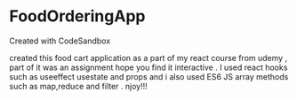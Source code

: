 # FoodOrderingApp
Created with CodeSandbox

created this food cart application as a part of my react course from udemy , part of it was an assignment hope you find it interactive . I used react hooks such as useeffect usestate and props and i also used ES6 JS array methods such as map,reduce and filter . njoy!!! 
